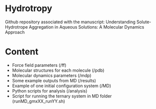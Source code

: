 # Hydrotropy

Github repository associated with the manuscript: Understanding Solute-Hydrotrope Aggregation in Aqueous Solutions: A Molecular Dynamics Approach

# Content
* Force field parameters (/ff)
* Molecular structures for each molecule (/pdb)
* Molecular dynamics parameters (/mdp)
* Some example outputs from MD (/results)
* Example of one initial configuration system (/MD)
* Python scripts for analysis (/analysis)
* Script for running the ternary system in MD folder (runMD_gmxXX_runYY.sh)
